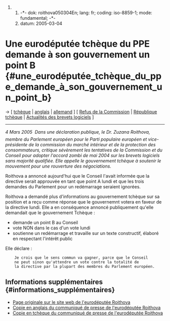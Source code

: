 1.  1.  -\*- dok: roithova050304En; lang: fr; coding: iso-8859-1; mode:
        fundamental; -\*-
    2.  datum: 2005-03-04

# Une eurodéputée tchèque du PPE demande à son gouvernement un point B {#une_eurodéputée_tchèque_du_ppe_demande_à_son_gouvernement_un_point_b}

-\> \[ [ tchèque](Roithova050304Cs "wikilink") \| [
anglais](Roithova050304En "wikilink") \| [
allemand](Roithova050304De "wikilink") \] \[ [ Refus de la
Commission](Com050228Fr "wikilink") \| [ République
tchèque](SwpatczEn "wikilink") \| [ Actualités des brevets
logiciels](SwpatcninoFr "wikilink") \]

------------------------------------------------------------------------

*4 Mars 2005  Dans une déclaration publique, le Dr. Zuzana Roithova,
membre du Parlement européen pour le Parti populaire européen et
vice-présidente de la commission du marché intérieur et de la protection
des consommateurs, critique sévèrement les tentatives de la Commission
et du Conseil pour adopter l\'accord zombi de mai 2004 sur les brevets
logiciels sans majorité qualifiée. Elle appelle le gouvernement tchèque
à soutenir le mouvement pour une rouverture des négociations.*

Roithova a annoncé aujourd\'hui que le Conseil l\'avait informée que la
directive serait approuvée en tant que point A lundi et que les trois
demandes du Parlement pour un redémarrage seraient ignorées.

Roithova a demandé plus d\'informations au gouvernement tchèque sur sa
position et a reçu comme réponse que le gouvernemnt votera en faveur de
la directive lundi. Elle a en conséquence annoncé publiquement qu\'elle
demandait que le gouvernement Tchèque :

-   demande un point B au Conseil
-   vote NON dans le cas d\'un vote lundi
-   soutienne un redémarrage et travaille sur un texte constructif,
    élaboré en respectant l\'intérêt public

Elle déclare :

`    Je crois que le sens commun va gagner, parce que le Conseil `\
`    ne peut sinon qu'attendre un vote contre la totalité de `\
`    la directive par la plupart des membres du Parlement européen.`

## Informations supplémentaires {#informations_supplémentaires}

-   [Page originale sur le site web de l\'eurodéputée Roithova
    ](http://www.roithova.cz/clanek.html?id=31 "wikilink")
-   [Copie en anglais du communiqué de presse de l\'eurodéputée
    Roithova](http://www.ffii.org/~blasum/swpat/var/Roithova050304En.pdf "wikilink")
-   [Copie en tchèque du communiqué de presse de l\'eurodéputée
    Roithova](http://www.ffii.org/~blasum/swpat/var/Roithova050304Cs.pdf "wikilink")
